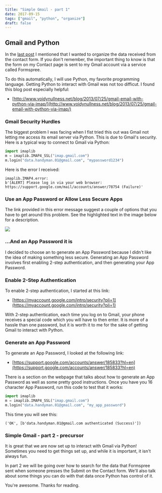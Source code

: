 ```yaml
---
title: "Simple Gmail - part 1"
date: 2017-09-15
tags: ["gmail", "python", "organize"]
draft: false
---
```



## Gmail and Python

In the [last post](/post/formspree/) I mentioned that I wanted to organize the data
received from the contact form.  If you don't remember, the important thing to know
is that the form on my Contact page is sent to my Gmail account via a service
called Formspree.

To do this automatically, I will use Python, my favorite programming language.  Getting
Python to interact with Gmail was not too difficut.  I found this blog post especially
helpful:

* [http://www.voidynullness.net/blog/2013/07/25/gmail-email-with-python-via-imap/](http://www.voidynullness.net/blog/2013/07/25/gmail-email-with-python-via-imap/)


### Gmail Security Hurdles

The biggest problem I was facing when I fist tried this out was Gmail not letting
me access its email server via Python.  This is due to Gmail's security.  Here is
a typical way to connect to Gmail via Python:

```python
import imaplib
m = imaplib.IMAP4_SSL("imap.gmail.com")
m.login("data.handyman.01@gmail.com", "mypassword1234")
```

Here is the error I received:
```
imaplib.IMAP4.error: 
b'[ALERT] Please log in via your web browser:
https://support.google.com/mail/accounts/answer/78754 (Failure)'
```

### Use an App Password or Allow Less Secure Apps

The link provided in this error message suggest a couple of options that you have to
get around this problem.  See the highlighted text in the image below for a
description.

<img src="/img/data-handyman-organizing-1.png"> </img>

### ...And an App Password it is

I decided to choose an to generate an App Password because I didn't like the
idea of making something less secure.  Generating an App Password involves first
enabling 2-step authentication, and then generating your App Password.

### Enable 2-Step Authentication  

To enable 2-step authentication, I started at this link:

* [https://myaccount.google.com/intro/security?pli=1](https://myaccount.google.com/intro/security?pli=1)

With 2-step authentication, each time you log on to Gmail, your phone receives
a special code which you will have to then enter.  It is more of a hassle
than one password, but it is worth it to me for the sake of getting Gmail to
interact with Python.

### Generate an App Password

To generate an App Password, I looked at the following link:  

* [https://support.google.com/accounts/answer/185833?hl=en](https://support.google.com/accounts/answer/185833?hl=en)

 There is a section on the webpage that talks about how to generate an App
 Password as well as some pretty good instructions.  Once you have you 16
 character App Password, run this code to test that it works:

 ```python
 import imaplib
 m = imaplib.IMAP4_SSL("imap.gmail.com")
 m.login("data.handyman.01@gmail.com", "my_app_password")
 ```

 This time you will see this:
 ```
 ('OK', [b'data.handyman.01@gmail.com authenticated (Success)'])
 ```

### Simple Gmail - part 2 - precursor

It is great that we are now set up to interact with Gmail via Python!  Sometimes
you need to get things set up, and while it is important, it isn't always fun.

In part 2 we will be going over how to search for the data that Formspree
sent when someone presses the Submit on the Contact form.  We'll also talk about
some things you can do with that data once Python has control of it.

You're awesome.  Thanks for reading.
